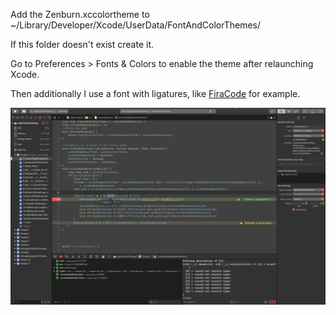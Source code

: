 Add the Zenburn.xccolortheme to 
~/Library/Developer/Xcode/UserData/FontAndColorThemes/

If this folder doesn't exist create it.

Go to Preferences > Fonts & Colors to enable the theme after relaunching Xcode.

Then additionally I use a font with ligatures, like [FiraCode](https://github.com/tonsky/FiraCode) for example.

![Alt text](xcodetheme.png?raw=true "XCode theme")
